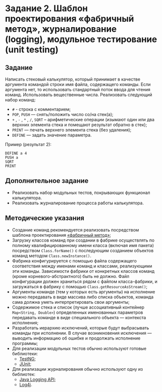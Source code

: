 # Задание 2. Шаблон проектирования «фабричный метод», журналирование (logging), модульное тестирование (unit testing)

## Задание
Написать стековый калькулятор, который принимает в качестве аргумента командой строки имя файла, содержащего команды. Если аргумента нет, то использовать стандартный поток ввода для чтения команд. Использовать вещественные числа. Реализовать следующий набор команд:
+ `#` - строка с комментарием;
+ `POP`, `PUSH` — снять/положить число со/на стек(а);
+ `+` , `-` , `*` , `/`, `SQRT` – арифметические операции (изымают один или два верхних
  элемента стека и помещают результат обратно в стек);
+ `PRINT` — печать верхнего элемента стека (без удаления);
+ `DEFINE` — задать значение параметра.

Пример (результат 2):

    DEFINE a 4
    PUSH a
    SQRT
    PRINT

## Дополнительное задание
+ Реализовать набор модульных тестов, покрывающих функционал калькулятора.
+ Реализовать журналирование процесса работы калькулятора.
   
## Методические указания
+ Создание команд рекомендуется реализовать посредством шаблона проектирования [«фабричный метод»](http://ru.wikipedia.org/wiki/Фабричный_метод_(шаблон_проектирования));
+ Загрузку классов команд при создании в фабрике осуществлять по полному квалифицированному имени класса (включая имя пакета) посредством `Class.forName()` с последующим созданием объектов команд методом `Class.newInstance()`. 
+ Фабрика конфигурируется с помощью файла содержащего соответствия между именами команд и классами, реализующими эти команды. Зависимости фабрики от конкретных классов команд (кроме корневого-абстрактного) быть не должно. Файл конфигурации должен храниться рядом с файлом класса-фабрики, и загружаться в фабрику с помощью `Class.getResourceAsStream()`;
+ Аргументы команде (тем у которых есть аргументы) на исполнение можно передавать в виде массива либо списка объектов, команда сама должна уметь интерпретировать свои аргументы;
+ Содержимое стека и список (лучше ассоциативный контейнер `Map<String, Double>`) определенных именованных параметров передавать команде в виде специального объекта — контекста исполнения;
+ Разработать иерархию исключений, которые будут выбрасывать команды при исполнении. В случае возникновения исключения — выводить информацию об ошибке и продолжать исполнение программы;
+ Для реализации модульных тестов обычно используют готовые библиотеки:
  + [TestNG](http://testng.org/);
  + [JUnit](http://www.junit.org/);
+ Для реализации журналирования обычно используют одну из библиотек:
  + [Java Logging API](http://download.oracle.com/javase/1.4.2/docs/guide/util/logging/overview.html);
  + [Log4j](http://logging.apache.org/log4j/1.2/).

